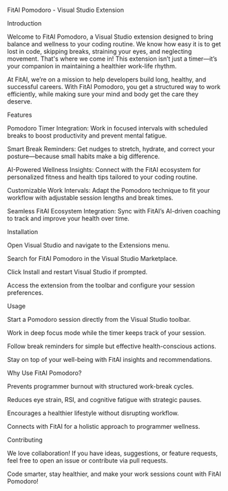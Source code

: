 FitAI Pomodoro - Visual Studio Extension

Introduction

Welcome to FitAI Pomodoro, a Visual Studio extension designed to bring balance and wellness to your coding routine. We know how easy it is to get lost in code, skipping breaks, straining your eyes, and neglecting movement. That's where we come in! This extension isn’t just a timer—it’s your companion in maintaining a healthier work-life rhythm.

At FitAI, we’re on a mission to help developers build long, healthy, and successful careers. With FitAI Pomodoro, you get a structured way to work efficiently, while making sure your mind and body get the care they deserve.

Features

Pomodoro Timer Integration: Work in focused intervals with scheduled breaks to boost productivity and prevent mental fatigue.

Smart Break Reminders: Get nudges to stretch, hydrate, and correct your posture—because small habits make a big difference.

AI-Powered Wellness Insights: Connect with the FitAI ecosystem for personalized fitness and health tips tailored to your coding routine.

Customizable Work Intervals: Adapt the Pomodoro technique to fit your workflow with adjustable session lengths and break times.

Seamless FitAI Ecosystem Integration: Sync with FitAI’s AI-driven coaching to track and improve your health over time.

Installation

Open Visual Studio and navigate to the Extensions menu.

Search for FitAI Pomodoro in the Visual Studio Marketplace.

Click Install and restart Visual Studio if prompted.

Access the extension from the toolbar and configure your session preferences.

Usage

Start a Pomodoro session directly from the Visual Studio toolbar.

Work in deep focus mode while the timer keeps track of your session.

Follow break reminders for simple but effective health-conscious actions.

Stay on top of your well-being with FitAI insights and recommendations.

Why Use FitAI Pomodoro?

Prevents programmer burnout with structured work-break cycles.

Reduces eye strain, RSI, and cognitive fatigue with strategic pauses.

Encourages a healthier lifestyle without disrupting workflow.

Connects with FitAI for a holistic approach to programmer wellness.

Contributing

We love collaboration! If you have ideas, suggestions, or feature requests, feel free to open an issue or contribute via pull requests.

Code smarter, stay healthier, and make your work sessions count with FitAI Pomodoro!
